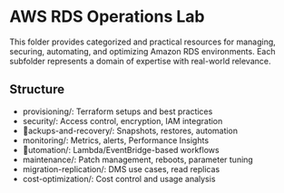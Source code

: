 ﻿# AWS RDS Operations Lab

This folder provides categorized and practical resources for managing, securing, automating, and optimizing Amazon RDS environments. Each subfolder represents a domain of expertise with real-world relevance.

## Structure

- provisioning/: Terraform setups and best practices
- security/: Access control, encryption, IAM integration
- ackups-and-recovery/: Snapshots, restores, automation
- monitoring/: Metrics, alerts, Performance Insights
- utomation/: Lambda/EventBridge-based workflows
- maintenance/: Patch management, reboots, parameter tuning
- migration-replication/: DMS use cases, read replicas
- cost-optimization/: Cost control and usage analysis

